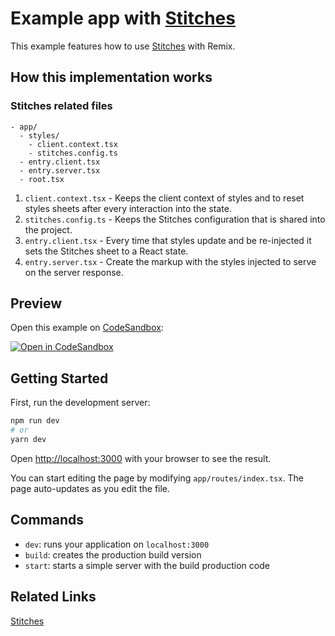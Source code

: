 # Example app with [Stitches](https://stitches.dev/)

This example features how to use [Stitches](https://stitches.dev/) with Remix.

## How this implementation works

### Stitches related files

```
- app/
  - styles/
    - client.context.tsx
    - stitches.config.ts
  - entry.client.tsx
  - entry.server.tsx
  - root.tsx
```

1. `client.context.tsx` - Keeps the client context of styles and to reset styles sheets after every interaction into the state.
2. `stitches.config.ts` - Keeps the Stitches configuration that is shared into
   the project.
3. `entry.client.tsx` - Every time that styles update and be re-injected it sets the
   Stitches sheet to a React state.
4. `entry.server.tsx` - Create the markup with the styles injected to serve on the server response.

## Preview

Open this example on [CodeSandbox](https://codesandbox.io/):

[![Open in CodeSandbox](https://codesandbox.io/static/img/play-codesandbox.svg)](https://codesandbox.io/s/github/remix-run/remix/tree/main/examples/stitches)

## Getting Started

First, run the development server:

```bash
npm run dev
# or
yarn dev
```

Open [http://localhost:3000](http://localhost:3000) with your browser to see the result.

You can start editing the page by modifying `app/routes/index.tsx`. The page auto-updates as you edit the file.

## Commands

- `dev`: runs your application on `localhost:3000`
- `build`: creates the production build version
- `start`: starts a simple server with the build production code

## Related Links

[Stitches](https://stitches.dev/)
